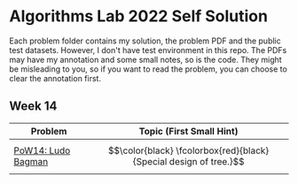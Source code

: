 # Algorithms Lab 2022 Self Solution

Each problem folder contains my solution, the problem PDF and the public test datasets. However, I don't have test environment in this repo. The PDFs may have my annotation and some small notes, so is the code. They might be misleading to you, so if you want to read the problem, you can choose to clear the annotation first.

## Week 14
| Problem | Topic (First Small Hint) |
| --- | --- |
| [PoW14: Ludo Bagman](week%2014/00_ludo_bagman/) |$$\color{black} \fcolorbox{red}{black} {Special design of tree.}$$|

